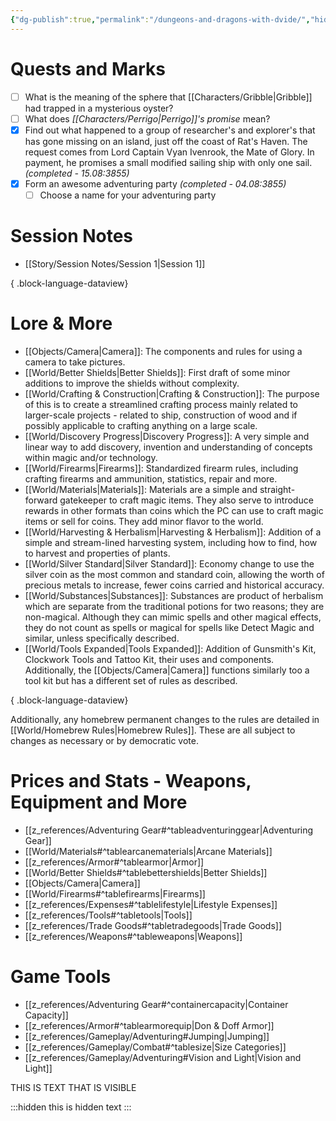 ```yaml
---
{"dg-publish":true,"permalink":"/dungeons-and-dragons-with-dvide/","hide":true,"tags":["gardenEntry"],"noteIcon":"2"}
---
```



# Quests and Marks

- [ ] What is the meaning of the sphere that [[Characters/Gribble\|Gribble]] had trapped in a mysterious oyster?
- [ ] What does *[[Characters/Perrigo\|Perrigo]]'s promise* mean?
- [x] Find out what happened to a group of researcher's and explorer's that has gone missing on an island, just off the coast of Rat's Haven. The request comes from Lord Captain Vyan Ivenrook, the Mate of Glory. In payment, he promises a small modified sailing ship with only one sail. *(completed - 15.08:3855)*
- [x] Form an awesome adventuring party *(completed - 04.08:3855)*
	- [ ] Choose a name for your adventuring party

# Session Notes

- [[Story/Session Notes/Session 1\|Session 1]]

{ .block-language-dataview}

# Lore & More

- [[Objects/Camera\|Camera]]: The components and rules for using a camera to take pictures.
- [[World/Better Shields\|Better Shields]]: First draft of some minor additions to improve the shields without complexity.
- [[World/Crafting & Construction\|Crafting & Construction]]: The purpose of this is to create a streamlined crafting process mainly related to larger-scale projects - related to ship, construction of wood and if possibly applicable to crafting anything on a large scale.
- [[World/Discovery Progress\|Discovery Progress]]: A very simple and linear way to add discovery, invention and understanding of concepts within magic and/or technology.
- [[World/Firearms\|Firearms]]: Standardized firearm rules, including crafting firearms and ammunition, statistics, repair and more.
- [[World/Materials\|Materials]]: Materials are a simple and straight-forward gatekeeper to craft magic items. They also serve to introduce rewards in other formats than coins which the PC can use to craft magic items or sell for coins. They add minor flavor to the world.
- [[World/Harvesting & Herbalism\|Harvesting & Herbalism]]: Addition of a simple and stream-lined harvesting system, including how to find, how to harvest and properties of plants.
- [[World/Silver Standard\|Silver Standard]]: Economy change to use the silver coin as the most common and standard coin, allowing the worth of precious metals to increase, fewer coins carried and historical accuracy.
- [[World/Substances\|Substances]]: Substances are product of herbalism which are separate from the traditional potions for two reasons; they are non-magical. Although they can mimic spells and other magical effects, they do not count as spells or magical for spells like Detect Magic and similar, unless specifically described.
- [[World/Tools Expanded\|Tools Expanded]]: Addition of Gunsmith's Kit, Clockwork Tools and Tattoo Kit, their uses and components. Additionally, the [[Objects/Camera\|Camera]] functions similarly too a tool kit but has a different set of rules as described.

{ .block-language-dataview}

Additionally, any homebrew permanent changes to the rules are detailed in [[World/Homebrew Rules\|Homebrew Rules]]. These are all subject to changes as necessary or by democratic vote. 

# Prices and Stats - Weapons, Equipment and More

- [[z_references/Adventuring Gear#^tableadventuringgear\|Adventuring Gear]]
- [[World/Materials#^tablearcanematerials\|Arcane Materials]]
- [[z_references/Armor#^tablearmor\|Armor]]
- [[World/Better Shields#^tablebettershields\|Better Shields]]
- [[Objects/Camera\|Camera]]
- [[World/Firearms#^tablefirearms\|Firearms]]
- [[z_references/Expenses#^tablelifestyle\|Lifestyle Expenses]]
- [[z_references/Tools#^tabletools\|Tools]]
- [[z_references/Trade Goods#^tabletradegoods\|Trade Goods]]
- [[z_references/Weapons#^tableweapons\|Weapons]]

# Game Tools

- [[z_references/Adventuring Gear#^containercapacity\|Container Capacity]]
- [[z_references/Armor#^tablearmorequip\|Don & Doff Armor]]
- [[z_references/Gameplay/Adventuring#Jumping\|Jumping]]
- [[z_references/Gameplay/Combat#^tablesize\|Size Categories]]
- [[z_references/Gameplay/Adventuring#Vision and Light\|Vision and Light]]



THIS IS TEXT THAT IS VISIBLE

:::hidden
this is hidden text
:::

